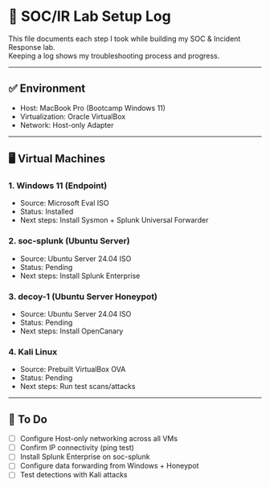 # 📝 SOC/IR Lab Setup Log

This file documents each step I took while building my SOC & Incident Response lab.  
Keeping a log shows my troubleshooting process and progress.

---

## ✅ Environment
- Host: MacBook Pro (Bootcamp Windows 11)
- Virtualization: Oracle VirtualBox
- Network: Host-only Adapter

---

## 🖥️ Virtual Machines

### 1. Windows 11 (Endpoint)
- Source: Microsoft Eval ISO
- Status: Installed
- Next steps: Install Sysmon + Splunk Universal Forwarder

### 2. soc-splunk (Ubuntu Server)
- Source: Ubuntu Server 24.04 ISO
- Status: Pending
- Next steps: Install Splunk Enterprise

### 3. decoy-1 (Ubuntu Server Honeypot)
- Source: Ubuntu Server 24.04 ISO
- Status: Pending
- Next steps: Install OpenCanary

### 4. Kali Linux
- Source: Prebuilt VirtualBox OVA
- Status: Pending
- Next steps: Run test scans/attacks

---

## 🧩 To Do
- [ ] Configure Host-only networking across all VMs
- [ ] Confirm IP connectivity (ping test)
- [ ] Install Splunk Enterprise on soc-splunk
- [ ] Configure data forwarding from Windows + Honeypot
- [ ] Test detections with Kali attacks
